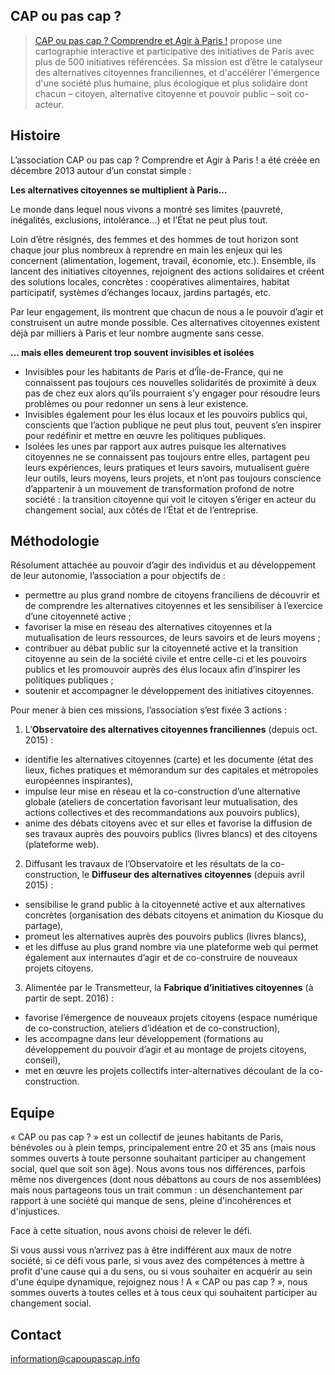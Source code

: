 <!--

---
title: Cap ou pas cap
description: Cartographie interactive et participative des initiatives de Paris.
image_url: https://github.com/multibao/contributions/blob/master/media/capoupascap.jpg?raw=true
---

-->


## CAP ou pas cap ?

> [CAP ou pas cap ? Comprendre et Agir à Paris !](https://capoupascap.paris/) propose une cartographie interactive et participative des initiatives de Paris avec plus de 500 initiatives référencées. Sa mission est d’être le catalyseur des alternatives citoyennes franciliennes, et d'accélérer l'émergence d'une société plus humaine, plus écologique et plus solidaire dont chacun – citoyen, alternative citoyenne et pouvoir public – soit co-acteur.

## Histoire

L’association CAP ou pas cap ? Comprendre et Agir à Paris ! a été créée en décembre 2013 autour d’un constat simple : 

**Les alternatives citoyennes se multiplient à Paris…**

Le monde dans lequel nous vivons a montré ses limites (pauvreté, inégalités, exclusions, intolérance…) et l’État ne peut plus tout.

Loin d’être résignés, des femmes et des hommes de tout horizon sont chaque jour plus nombreux à reprendre en main les enjeux qui les concernent (alimentation, logement, travail, économie, etc.). Ensemble, ils lancent des initiatives citoyennes, rejoignent des actions solidaires et créent des solutions locales, concrètes : coopératives alimentaires, habitat participatif, systèmes d’échanges locaux, jardins partagés, etc.

Par leur engagement, ils montrent que chacun de nous a le pouvoir d’agir et construisent un autre monde possible. Ces alternatives citoyennes existent déjà par milliers à Paris et leur nombre augmente sans cesse.

**… mais elles demeurent trop souvent invisibles et isolées**

* Invisibles pour les habitants de Paris et d’Île-de-France, qui ne connaissent pas toujours ces nouvelles solidarités de proximité à deux pas de chez eux alors qu’ils pourraient s’y engager pour résoudre leurs problèmes ou pour redonner un sens à leur existence.
* Invisibles également pour les élus locaux et les pouvoirs publics qui, conscients que l’action publique ne peut plus tout, peuvent s’en inspirer pour redéfinir et mettre en œuvre les politiques publiques.
* Isolées les unes par rapport aux autres puisque les alternatives citoyennes ne se connaissent pas toujours entre elles, partagent peu leurs expériences, leurs pratiques et leurs savoirs, mutualisent guère leur outils, leurs moyens, leurs projets, et n’ont pas toujours conscience d’appartenir à un mouvement de transformation profond de notre société : la transition citoyenne qui voit le citoyen s’ériger en acteur du changement social, aux côtés de l’État et de l’entreprise.

## Méthodologie

Résolument attachée au pouvoir d’agir des individus et au développement de leur autonomie, l’association a pour objectifs de :
* permettre au plus grand nombre de citoyens franciliens de découvrir et de comprendre les alternatives citoyennes et les sensibiliser à l’exercice d’une citoyenneté active ;
* favoriser la mise en réseau des alternatives citoyennes et la mutualisation de leurs ressources, de leurs savoirs et de leurs moyens ;
* contribuer au débat public sur la citoyenneté active et la transition citoyenne au sein de la société civile et entre celle-ci et les pouvoirs publics et les promouvoir auprès des élus locaux afin d’inspirer les politiques publiques ;
* soutenir et accompagner le développement des initiatives citoyennes.

Pour mener à bien ces missions, l’association s’est fixée 3 actions :
 
1) L’**Observatoire des alternatives citoyennes franciliennes** (depuis oct. 2015) :               
* identifie les alternatives citoyennes (carte) et les documente (état des lieux, fiches pratiques et mémorandum sur des capitales et métropoles européennes inspirantes),             
* impulse leur mise en réseau et la co-construction d’une alternative globale (ateliers de concertation favorisant leur mutualisation, des actions collectives et des recommandations aux pouvoirs publics),
* anime des débats citoyens avec et sur elles et favorise la diffusion de ses travaux auprès des pouvoirs publics (livres blancs) et des citoyens (plateforme web).
 
2) Diffusant les travaux de l’Observatoire et les résultats de la co-construction, le **Diffuseur des alternatives citoyennes** (depuis avril 2015) :    
* sensibilise le grand public à la citoyenneté active et aux alternatives concrètes (organisation des débats citoyens et animation du Kiosque du partage), 
* promeut les alternatives auprès des pouvoirs publics (livres blancs),      
* et les diffuse au plus grand nombre via une plateforme web qui permet également aux internautes d’agir et de co-construire de nouveaux projets citoyens.

3)  Alimentée par le Transmetteur, la **Fabrique d’initiatives citoyennes** (à partir de sept. 2016) :    
* favorise l’émergence de nouveaux projets citoyens (espace numérique de co-construction, ateliers d’idéation et de co-construction),
* les accompagne dans leur développement (formations au développement du pouvoir d’agir et au montage de projets citoyens, conseil),
* met en œuvre les projets collectifs inter-alternatives découlant de la co-construction.

## Equipe

« CAP ou pas cap ? » est un collectif de jeunes habitants de Paris, bénévoles ou à plein temps, principalement entre 20 et 35 ans (mais nous sommes ouverts à toute personne souhaitant participer au changement social, quel que soit son âge). Nous avons tous nos différences, parfois même nos divergences (dont nous débattons au cours de nos assemblées) mais nous partageons tous un trait commun : un désenchantement par rapport à une société qui manque de sens, pleine d'incohérences et d'injustices.

Face à cette situation, nous avons choisi de relever le défi.

Si vous aussi vous n’arrivez pas à être indifférent aux maux de notre société, si ce défi vous parle, si vous avez des compétences à mettre à profit d'une cause qui a du sens, ou si vous souhaiter en acquérir au sein d'une équipe dynamique, rejoignez nous ! A « CAP ou pas cap ? », nous sommes ouverts à toutes celles et à tous ceux qui souhaitent participer au changement social.

## Contact

[information@capoupascap.info](mailto:information@capoupascap.info) 
